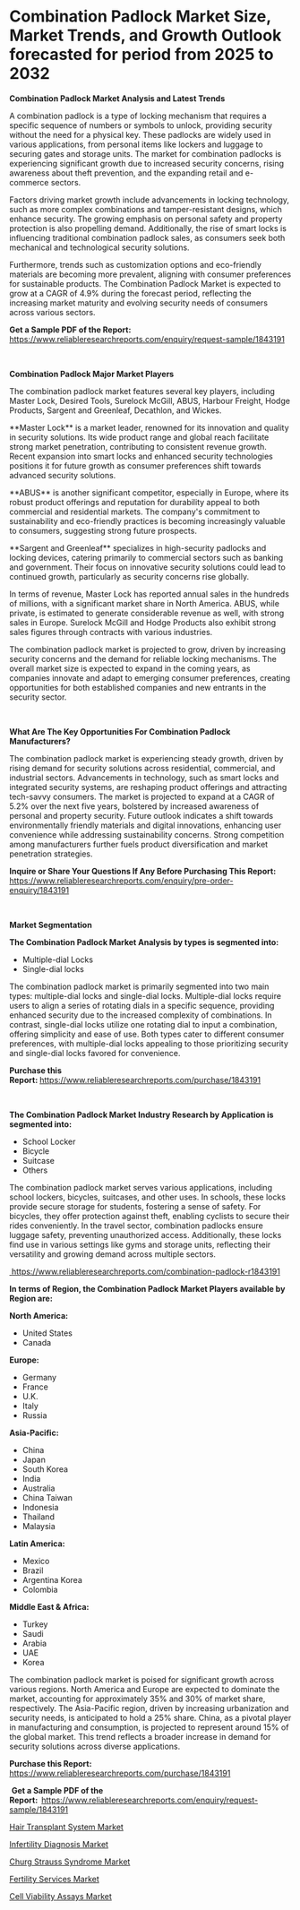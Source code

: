 <p><h1>Combination Padlock Market Size, Market Trends, and Growth Outlook forecasted for period from 2025 to 2032</h1></p><p><strong>Combination Padlock Market Analysis and Latest Trends</strong></p>
<p><p>A combination padlock is a type of locking mechanism that requires a specific sequence of numbers or symbols to unlock, providing security without the need for a physical key. These padlocks are widely used in various applications, from personal items like lockers and luggage to securing gates and storage units. The market for combination padlocks is experiencing significant growth due to increased security concerns, rising awareness about theft prevention, and the expanding retail and e-commerce sectors.</p><p>Factors driving market growth include advancements in locking technology, such as more complex combinations and tamper-resistant designs, which enhance security. The growing emphasis on personal safety and property protection is also propelling demand. Additionally, the rise of smart locks is influencing traditional combination padlock sales, as consumers seek both mechanical and technological security solutions.</p><p>Furthermore, trends such as customization options and eco-friendly materials are becoming more prevalent, aligning with consumer preferences for sustainable products. The Combination Padlock Market is expected to grow at a CAGR of 4.9% during the forecast period, reflecting the increasing market maturity and evolving security needs of consumers across various sectors.</p></p>
<p><strong>Get a Sample PDF of the Report:&nbsp;</strong> <a href="https://www.reliableresearchreports.com/enquiry/request-sample/1843191?utm_campaign=2662&utm_medium=2&utm_source=Github&utm_content=ia&utm_term=05042025&utm_id=combination-padlock">https://www.reliableresearchreports.com/enquiry/request-sample/1843191</a></p>
<p>&nbsp;</p>
<p><strong>Combination Padlock Major Market Players</strong></p>
<p><p>The combination padlock market features several key players, including Master Lock, Desired Tools, Surelock McGill, ABUS, Harbour Freight, Hodge Products, Sargent and Greenleaf, Decathlon, and Wickes. </p><p>**Master Lock** is a market leader, renowned for its innovation and quality in security solutions. Its wide product range and global reach facilitate strong market penetration, contributing to consistent revenue growth. Recent expansion into smart locks and enhanced security technologies positions it for future growth as consumer preferences shift towards advanced security solutions.</p><p>**ABUS** is another significant competitor, especially in Europe, where its robust product offerings and reputation for durability appeal to both commercial and residential markets. The company's commitment to sustainability and eco-friendly practices is becoming increasingly valuable to consumers, suggesting strong future prospects.</p><p>**Sargent and Greenleaf** specializes in high-security padlocks and locking devices, catering primarily to commercial sectors such as banking and government. Their focus on innovative security solutions could lead to continued growth, particularly as security concerns rise globally.</p><p>In terms of revenue, Master Lock has reported annual sales in the hundreds of millions, with a significant market share in North America. ABUS, while private, is estimated to generate considerable revenue as well, with strong sales in Europe. Surelock McGill and Hodge Products also exhibit strong sales figures through contracts with various industries.</p><p>The combination padlock market is projected to grow, driven by increasing security concerns and the demand for reliable locking mechanisms. The overall market size is expected to expand in the coming years, as companies innovate and adapt to emerging consumer preferences, creating opportunities for both established companies and new entrants in the security sector.</p></p>
<p>&nbsp;</p>
<p><strong>What Are The Key Opportunities For Combination Padlock Manufacturers?</strong></p>
<p><p>The combination padlock market is experiencing steady growth, driven by rising demand for security solutions across residential, commercial, and industrial sectors. Advancements in technology, such as smart locks and integrated security systems, are reshaping product offerings and attracting tech-savvy consumers. The market is projected to expand at a CAGR of 5.2% over the next five years, bolstered by increased awareness of personal and property security. Future outlook indicates a shift towards environmentally friendly materials and digital innovations, enhancing user convenience while addressing sustainability concerns. Strong competition among manufacturers further fuels product diversification and market penetration strategies.</p></p>
<p><strong>Inquire or Share Your Questions If Any Before Purchasing This Report:</strong> <a href="https://www.reliableresearchreports.com/enquiry/pre-order-enquiry/1843191?utm_campaign=2662&utm_medium=2&utm_source=Github&utm_content=ia&utm_term=05042025&utm_id=combination-padlock">https://www.reliableresearchreports.com/enquiry/pre-order-enquiry/1843191</a></p>
<p>&nbsp;</p>
<p><strong>Market Segmentation</strong></p>
<p><strong>The Combination Padlock Market Analysis by types is segmented into:</strong></p>
<p><ul><li>Multiple-dial Locks</li><li>Single-dial locks</li></ul></p>
<p><p>The combination padlock market is primarily segmented into two main types: multiple-dial locks and single-dial locks. Multiple-dial locks require users to align a series of rotating dials in a specific sequence, providing enhanced security due to the increased complexity of combinations. In contrast, single-dial locks utilize one rotating dial to input a combination, offering simplicity and ease of use. Both types cater to different consumer preferences, with multiple-dial locks appealing to those prioritizing security and single-dial locks favored for convenience.</p></p>
<p><strong>Purchase this Report:&nbsp;</strong><a href="https://www.reliableresearchreports.com/purchase/1843191?utm_campaign=2662&utm_medium=2&utm_source=Github&utm_content=ia&utm_term=05042025&utm_id=combination-padlock">https://www.reliableresearchreports.com/purchase/1843191</a></p>
<p>&nbsp;</p>
<p><strong>The Combination Padlock Market Industry Research by Application is segmented into:</strong></p>
<p><ul><li>School Locker</li><li>Bicycle</li><li>Suitcase</li><li>Others</li></ul></p>
<p><p>The combination padlock market serves various applications, including school lockers, bicycles, suitcases, and other uses. In schools, these locks provide secure storage for students, fostering a sense of safety. For bicycles, they offer protection against theft, enabling cyclists to secure their rides conveniently. In the travel sector, combination padlocks ensure luggage safety, preventing unauthorized access. Additionally, these locks find use in various settings like gyms and storage units, reflecting their versatility and growing demand across multiple sectors.</p></p>
<p><a href="https://www.reliableresearchreports.com/combination-padlock-r1843191?utm_campaign=2662&utm_medium=2&utm_source=Github&utm_content=ia&utm_term=05042025&utm_id=combination-padlock">&nbsp;https://www.reliableresearchreports.com/combination-padlock-r1843191</a></p>
<p><strong>In terms of Region, the Combination Padlock Market Players available by Region are:</strong></p>
<p>
    <p> <strong> North America: </strong>
        <ul>
            <li>United States</li>
            <li>Canada</li>
        </ul>
        </p> 
    <p> <strong> Europe: </strong>
        <ul>
            <li>Germany</li>
            <li>France</li>
            <li>U.K.</li>
            <li>Italy</li>
            <li>Russia</li>
        </ul>
        </p> 
    <p> <strong> Asia-Pacific: </strong>
        <ul>
            <li>China</li>
            <li>Japan</li>
            <li>South Korea</li>
            <li>India</li>
            <li>Australia</li>
            <li>China Taiwan</li>
            <li>Indonesia</li>
            <li>Thailand</li>
            <li>Malaysia</li>
        </ul>
        </p> 
    <p> <strong> Latin America: </strong>
        <ul>
            <li>Mexico</li>
            <li>Brazil</li>
            <li>Argentina Korea</li>
            <li>Colombia</li>
        </ul>
        </p> 
    <p> <strong> Middle East & Africa: </strong>
        <ul>
            <li>Turkey</li>
            <li>Saudi</li>
            <li>Arabia</li>
            <li>UAE</li>
            <li>Korea</li>
        </ul>
    </p>
    </p>
<p><p>The combination padlock market is poised for significant growth across various regions. North America and Europe are expected to dominate the market, accounting for approximately 35% and 30% of market share, respectively. The Asia-Pacific region, driven by increasing urbanization and security needs, is anticipated to hold a 25% share. China, as a pivotal player in manufacturing and consumption, is projected to represent around 15% of the global market. This trend reflects a broader increase in demand for security solutions across diverse applications.</p></p>
<p><strong>Purchase this Report: </strong><a href="https://www.reliableresearchreports.com/purchase/1843191?utm_campaign=2662&utm_medium=2&utm_source=Github&utm_content=ia&utm_term=05042025&utm_id=combination-padlock">https://www.reliableresearchreports.com/purchase/1843191</a></p>
<p>&nbsp;<strong>Get a Sample PDF of the Report:&nbsp;&nbsp;</strong><a href="https://www.reliableresearchreports.com/enquiry/request-sample/1843191?utm_campaign=2662&utm_medium=2&utm_source=Github&utm_content=ia&utm_term=05042025&utm_id=combination-padlock">https://www.reliableresearchreports.com/enquiry/request-sample/1843191</a></p>
<p><strong></strong></p>
<p><p><a href="https://www.linkedin.com/pulse/investment-opportunities-hair-transplant-system-sector-risk-psxle?utm_campaign=2662&utm_medium=2&utm_source=Github&utm_content=ia&utm_term=05042025&utm_id=combination-padlock">Hair Transplant System Market</a></p><p><a href="https://www.linkedin.com/pulse/infertility-diagnosis-market-report-detailed-size-analysis-forecasted-lpmte?utm_campaign=2662&utm_medium=2&utm_source=Github&utm_content=ia&utm_term=05042025&utm_id=combination-padlock">Infertility Diagnosis Market</a></p><p><a href="https://www.linkedin.com/pulse/churg-strauss-syndrome-market-challenges-forecasts-development-bqxje?utm_campaign=2662&utm_medium=2&utm_source=Github&utm_content=ia&utm_term=05042025&utm_id=combination-padlock">Churg Strauss Syndrome Market</a></p><p><a href="https://www.linkedin.com/pulse/key-driving-factors-fertility-services-industry-striking-a0kbe?utm_campaign=2662&utm_medium=2&utm_source=Github&utm_content=ia&utm_term=05042025&utm_id=combination-padlock">Fertility Services Market</a></p><p><a href="https://www.linkedin.com/pulse/whats-propelling-cell-viability-assays-markets-growth-121-cagr-oeope?utm_campaign=2662&utm_medium=2&utm_source=Github&utm_content=ia&utm_term=05042025&utm_id=combination-padlock">Cell Viability Assays Market</a></p></p>